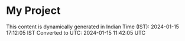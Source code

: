 # My Project

This content is dynamically generated in Indian Time (IST): 2024-01-15 17:12:05 IST
Converted to UTC: 2024-01-15 11:42:05 UTC
